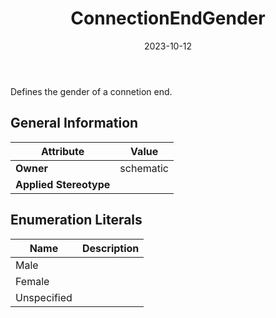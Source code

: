 ﻿---
title: ConnectionEndGender
toc: false
type: specs
date: "2023-10-12"
draft: false
specification: VEC
version: 2.1.0
documentType: "Recommendation"
elementType: Class
classes:
  - ConnectionEndGender
menu_name: vec-2.1.0
---
<p> Defines the gender of a connetion end.      </p>

## General Information

| Attribute               | Value |
|-------------------------|-------|
| **Owner**               | schematic |
| **Applied Stereotype**  |   |

## Enumeration Literals
| Name          | **Description** |
|---------------|-----------------|
| Male |  |
| Female |  |
| Unspecified |  |
